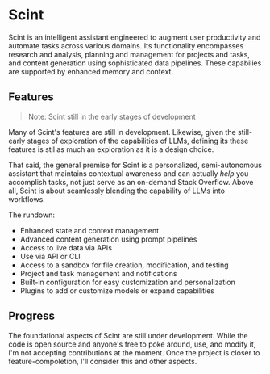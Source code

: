 # Scint

Scint is an intelligent assistant engineered to augment user productivity and automate tasks across various domains. Its functionality encompasses research and analysis, planning and management for projects and tasks, and content generation using sophisticated data pipelines. These capabilies are supported by enhanced memory and context.

## Features

> Note: Scint still in the early stages of development

Many of Scint's features are still in development. Likewise, given the still-early stages of exploration of the capabilities of LLMs, defining its these features is stil as much an exploration as it is a design choice.

That said, the general premise for Scint is a personalized, semi-autonomous assistant that maintains contextual awareness and can actually *help* you accomplish tasks, not just serve as an on-demand Stack Overflow. Above all, Scint is about seamlessly blending the capability of LLMs into workflows.

The rundown:

- Enhanced state and context management
- Advanced content generation using prompt pipelines
- Access to live data via APIs
- Use via API or CLI
- Access to a sandbox for file creation, modification, and testing
- Project and task management and notifications
- Built-in configuration for easy customization and personalization
- Plugins to add or customize models or expand capabilities

## Progress

The foundational aspects of Scint are still under development. While the code is open source and anyone's free to poke around, use, and modify it, I'm not accepting contributions at the moment. Once the project is closer to feature-compoletion, I'll consider this and other aspects.


